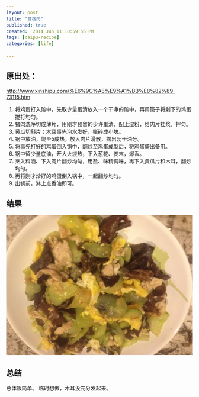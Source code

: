 ```yaml
---
layout: post
title: "苜蓿肉"
published: true
created:  2014 Jun 11 10:59:56 PM
tags: [caipu-recipe]
categories: [life]

---
```


## 原出处： 

<http://www.xinshipu.com/%E6%9C%A8%E9%A1%BB%E8%82%89-73115.htm>

1. 将鸡蛋打入碗中，先取少量蛋清放入一个干净的碗中，再用筷子将剩下的鸡蛋搅打均匀。
2. 猪肉洗净切成薄片，用刚才预留的少许蛋清，配上湿粉，给肉片挂浆，拌匀。
3. 黄瓜切斜片；木耳事先泡水发好，撕碎成小块。
4. 锅中放油，烧至5成热，放入肉片滑散，捞出沥干油分。
5. 将事先打好的鸡蛋倒入锅中，翻炒至鸡蛋成型后，将鸡蛋盛出备用。
6. 锅中留少量底油，开大火烧热，下入葱花、姜末，爆香。
7. 烹入料酒、下入肉片翻炒均匀，用盐、味精调味，再下入黄瓜片和木耳，翻炒均匀。
8. 再将刚才炒好的鸡蛋倒入锅中，一起翻炒均匀。
9. 出锅前，淋上点香油即可。

## 结果

![muxurou](/images/muxurou.JPG "muxurou")

## 总结

总体很简单。
临时想做，木耳没充分发起来。

